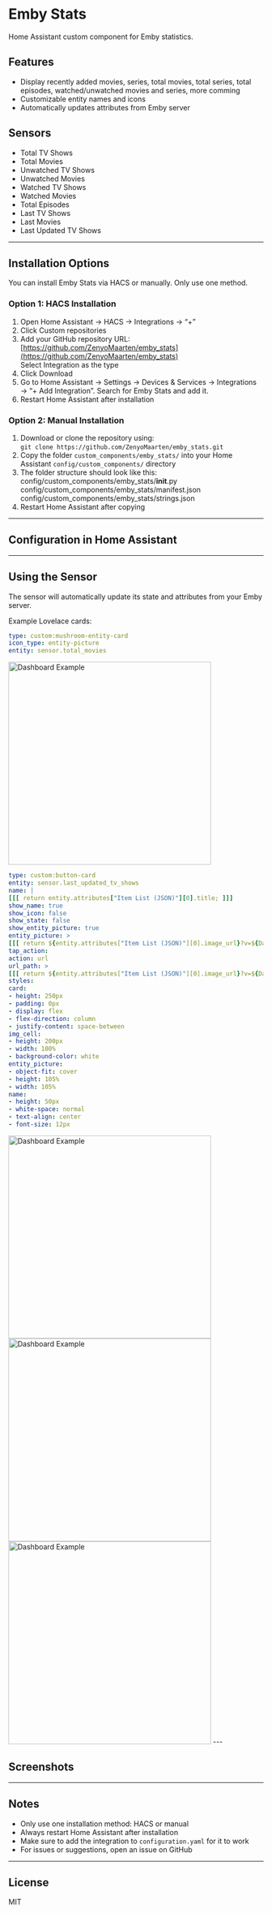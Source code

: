 # Emby Stats

Home Assistant custom component for Emby statistics.

## Features
- Display recently added movies, series, total movies, total series, total episodes, watched/unwatched movies and series, more comming
- Customizable entity names and icons
- Automatically updates attributes from Emby server

## Sensors

- Total TV Shows
- Total Movies
- Unwatched TV Shows
- Unwatched Movies
- Watched TV Shows
- Watched Movies
- Total Episodes
- Last TV Shows
- Last Movies
- Last Updated TV Shows


---

## Installation Options

You can install Emby Stats via HACS or manually. Only use one method.

### Option 1: HACS Installation
1. Open Home Assistant → HACS → Integrations → “+”
2. Click Custom repositories
3. Add your GitHub repository URL: [https://github.com/ZenyoMaarten/emby_stats](https://github.com/ZenyoMaarten/emby_stats)  
   Select Integration as the type
4. Click Download
5. Go to Home Assistant → Settings → Devices & Services → Integrations → “+ Add Integration”. Search for Emby Stats and add it.
6. Restart Home Assistant after installation

### Option 2: Manual Installation
1. Download or clone the repository using:  
   `git clone https://github.com/ZenyoMaarten/emby_stats.git`
2. Copy the folder `custom_components/emby_stats/` into your Home Assistant `config/custom_components/` directory
3. The folder structure should look like this:  
   config/custom_components/emby_stats/__init__.py  
   config/custom_components/emby_stats/manifest.json  
   config/custom_components/emby_stats/strings.json
4. Restart Home Assistant after copying

---

## Configuration in Home Assistant

---

## Using the Sensor
The sensor will automatically update its state and attributes from your Emby server.

Example Lovelace cards:  
```yaml
type: custom:mushroom-entity-card
icon_type: entity-picture
entity: sensor.total_movies
```
<img src="https://github.com/ZenyoMaarten/emby_stats/raw/main/screenshots/4.jpg" alt="Dashboard Example" width="400">


```yaml
type: custom:button-card
entity: sensor.last_updated_tv_shows
name: |
[[[ return entity.attributes["Item List (JSON)"][0].title; ]]]
show_name: true
show_icon: false
show_state: false
show_entity_picture: true
entity_picture: >
[[[ return ${entity.attributes["Item List (JSON)"][0].image_url}?v=${Date.now()}; ]]]
tap_action:
action: url
url_path: >
[[[ return ${entity.attributes["Item List (JSON)"][0].image_url}?v=${Date.now()}; ]]]
styles:
card:
- height: 250px
- padding: 0px
- display: flex
- flex-direction: column
- justify-content: space-between
img_cell:
- height: 200px
- width: 100%
- background-color: white
entity_picture:
- object-fit: cover
- height: 105%
- width: 105%
name:
- height: 50px
- white-space: normal
- text-align: center
- font-size: 12px
```

<img src="https://github.com/ZenyoMaarten/emby_stats/raw/main/screenshots/1.jpg" alt="Dashboard Example" width="400">
<img src="https://github.com/ZenyoMaarten/emby_stats/raw/main/screenshots/2.jpg" alt="Dashboard Example" width="400">
<img src="https://github.com/ZenyoMaarten/emby_stats/raw/main/screenshots/3.jpg" alt="Dashboard Example" width="400">
---

## Screenshots




---

## Notes
- Only use one installation method: HACS or manual  
- Always restart Home Assistant after installation  
- Make sure to add the integration to `configuration.yaml` for it to work  
- For issues or suggestions, open an issue on GitHub

---

## License
MIT
